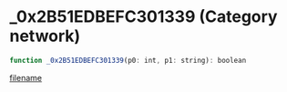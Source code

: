 # _0x2B51EDBEFC301339 (Category network)

```js
function _0x2B51EDBEFC301339(p0: int, p1: string): boolean
```

[filename](_0x2B51EDBEFC301339_m.md ':include')